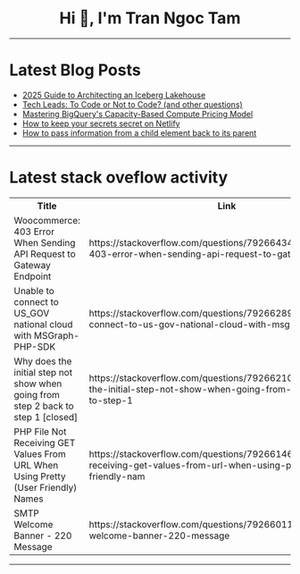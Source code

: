 <h1 align="center">Hi 👋, I'm Tran Ngoc Tam</h1>

---

# Latest Blog Posts 
<!-- BLOG-POST-LIST:START -->
- [2025 Guide to Architecting an Iceberg Lakehouse](https://dev.to/alexmercedcoder/2025-guide-to-architecting-an-iceberg-lakehouse-1apk)
- [Tech Leads: To Code or Not to Code? &lpar;and other questions&rpar;](https://dev.to/frontpills/tech-leads-to-code-or-not-to-code-and-other-questions-4j8e)
- [Mastering BigQuery&#39;s Capacity-Based Compute Pricing Model](https://dev.to/plambein/mastering-bigquerys-capacity-based-compute-pricing-model-23j8)
- [How to keep your secrets secret on Netlify](https://dev.to/netlify/how-to-keep-your-secrets-secret-on-netlify-4b4p)
- [How to pass information from a child element back to its parent](https://dev.to/zeanders_swe/how-to-pass-information-from-a-child-element-back-to-its-parent-1i45)
<!-- BLOG-POST-LIST:END -->

---

# Latest stack oveflow activity
<table>
  <tr><th>Title</th><th>Link</th></tr>
  <!-- STACKOVERFLOW:START --><tr><td>Woocommerce: 403 Error When Sending API Request to Gateway Endpoint</td><td>https://stackoverflow.com/questions/79266434/woocommerce-403-error-when-sending-api-request-to-gateway-endpoint</td></tr><tr><td>Unable to connect to US_GOV national cloud with MSGraph-PHP-SDK</td><td>https://stackoverflow.com/questions/79266289/unable-to-connect-to-us-gov-national-cloud-with-msgraph-php-sdk</td></tr><tr><td>Why does the initial step not show when going from step 2 back to step 1 [closed]</td><td>https://stackoverflow.com/questions/79266210/why-does-the-initial-step-not-show-when-going-from-step-2-back-to-step-1</td></tr><tr><td>PHP File Not Receiving GET Values From URL When Using Pretty &lpar;User Friendly&rpar; Names</td><td>https://stackoverflow.com/questions/79266146/php-file-not-receiving-get-values-from-url-when-using-pretty-user-friendly-nam</td></tr><tr><td>SMTP Welcome Banner - 220 Message</td><td>https://stackoverflow.com/questions/79266011/smtp-welcome-banner-220-message</td></tr><!-- STACKOVERFLOW:END -->
</table>

---


